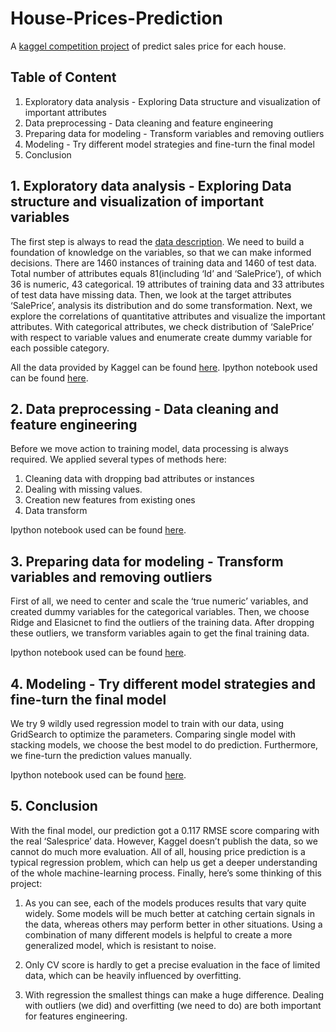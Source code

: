 # House-Prices-Prediction
A [kaggel competition project](https://www.kaggle.com/c/house-prices-advanced-regression-techniques) of predict sales price for each house.
## Table of Content

1) Exploratory data analysis - Exploring Data structure and visualization of important attributes 
2) Data preprocessing - Data cleaning and feature engineering
3) Preparing data for modeling - Transform variables and removing outliers 
4) Modeling - Try different model strategies and fine-turn the final model
5) Conclusion 

## 1. Exploratory data analysis - Exploring Data structure and visualization of important variables

The first step is always to read the [data description](https://github.com/shanj0716/House-Prices-Prediction/blob/master/data/data_description.txt). We need to build a foundation of knowledge on the variables, so that we can make informed decisions. There are 1460 instances of training data and 1460 of test data. Total number of attributes equals 81(including ‘Id’ and ‘SalePrice’), of which 36 is numeric, 43 categorical. 19 attributes of training data and 33 attributes of test data have missing data. Then, we look at the target attributes ‘SalePrice’, analysis its distribution and do some transformation.
Next, we explore the correlations of quantitative attributes and visualize the important attributes. With categorical attributes, we check distribution of ‘SalePrice’ with respect to variable values and enumerate create dummy variable for each possible category. 

All the data provided by Kaggel can be found [here](https://github.com/shanj0716/House-Prices-Prediction/tree/master/data). Ipython notebook used can be found [here](https://github.com/shanj0716/House-Prices-Prediction/blob/master/notebook/exploratory_data_analysis.ipynb).

## 2. Data preprocessing - Data cleaning and feature engineering
Before we move action to training model, data processing is always required. We applied several types of methods here:
1) Cleaning data with dropping bad attributes or instances
2) Dealing with missing values.
3) Creation new features from existing ones
4) Data transform

Ipython notebook used can be found [here](https://github.com/shanj0716/House-Prices-Prediction/blob/master/notebook/data_preprocessing.ipynb).

## 3. Preparing data for modeling - Transform variables and removing outliers 
First of all, we need to center and scale the ‘true numeric’ variables, and created dummy variables for the categorical variables. Then, we choose Ridge and Elasicnet to find the outliers of the training data. After dropping these outliers, we transform variables again to get the final training data.
 
Ipython notebook used can be found [here](https://github.com/shanj0716/House-Prices-Prediction/blob/master/notebook/preparing_data_for_modeling.ipynb).

## 4. Modeling - Try different model strategies and fine-turn the final model
We try 9 wildly used regression model to train with our data, using GridSearch to optimize the parameters. Comparing single model with stacking models, we choose the best model to do prediction. Furthermore, we fine-turn the prediction values manually.

Ipython notebook used can be found [here](https://github.com/shanj0716/House-Prices-Prediction/blob/master/notebook/modeling.ipynb).

## 5. Conclusion 
With the final model, our prediction got a 0.117 RMSE score comparing with the real ‘Salesprice’ data.  However, Kaggel doesn’t publish the data, so we cannot do much more evaluation. All of all, housing price prediction is a typical regression problem, which can help us get a deeper understanding of the whole machine-learning process. Finally, here’s some thinking of this project:

1) As you can see, each of the models produces results that vary quite widely. Some models will be much better at catching certain signals in the data, whereas others may perform better in other situations. Using a combination of many different models is helpful to create a more generalized model, which is resistant to noise.

2) Only CV score is hardly to get a precise evaluation in the face of limited data, which can be heavily influenced by overfitting. 

3) With regression the smallest things can make a huge difference. Dealing with outliers (we did) and overfitting (we need to do) are both important for features engineering.
